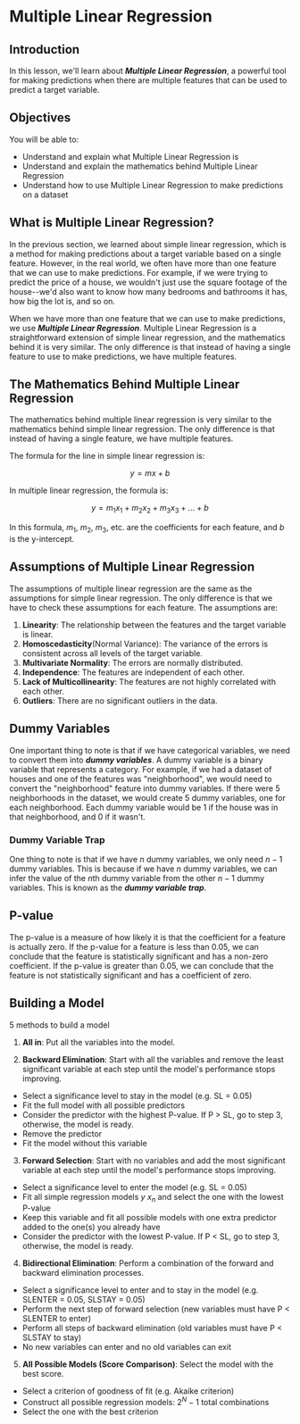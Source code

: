 # Multiple Linear Regression

## Introduction

In this lesson, we'll learn about **_Multiple Linear Regression_**, a powerful tool for making predictions when there are multiple features that can be used to predict a target variable.

## Objectives

You will be able to:

- Understand and explain what Multiple Linear Regression is
- Understand and explain the mathematics behind Multiple Linear Regression
- Understand how to use Multiple Linear Regression to make predictions on a dataset

## What is Multiple Linear Regression?

In the previous section, we learned about simple linear regression, which is a method for making predictions about a target variable based on a single feature. However, in the real world, we often have more than one feature that we can use to make predictions. For example, if we were trying to predict the price of a house, we wouldn't just use the square footage of the house--we'd also want to know how many bedrooms and bathrooms it has, how big the lot is, and so on. 

When we have more than one feature that we can use to make predictions, we use **_Multiple Linear Regression_**. Multiple Linear Regression is a straightforward extension of simple linear regression, and the mathematics behind it is very similar. The only difference is that instead of having a single feature to use to make predictions, we have multiple features.

## The Mathematics Behind Multiple Linear Regression

The mathematics behind multiple linear regression is very similar to the mathematics behind simple linear regression. The only difference is that instead of having a single feature, we have multiple features.

The formula for the line in simple linear regression is:

$$y = mx + b$$

In multiple linear regression, the formula is:

$$y = m_1x_1 + m_2x_2 + m_3x_3 + ... + b$$

In this formula, $m_1$, $m_2$, $m_3$, etc. are the coefficients for each feature, and $b$ is the y-intercept.

## Assumptions of Multiple Linear Regression

The assumptions of multiple linear regression are the same as the assumptions for simple linear regression. The only difference is that we have to check these assumptions for each feature. The assumptions are:

1. **Linearity**: The relationship between the features and the target variable is linear.
2. **Homoscedasticity**(Normal Variance): The variance of the errors is consistent across all levels of the target variable.
3. **Multivariate Normality**: The errors are normally distributed.
4. **Independence**: The features are independent of each other.
5. **Lack of Multicollinearity**: The features are not highly correlated with each other.
6. **Outliers**: There are no significant outliers in the data.


## Dummy Variables

One important thing to note is that if we have categorical variables, we need to convert them into **_dummy variables_**. A dummy variable is a binary variable that represents a category. For example, if we had a dataset of houses and one of the features was "neighborhood", we would need to convert the "neighborhood" feature into dummy variables. If there were 5 neighborhoods in the dataset, we would create 5 dummy variables, one for each neighborhood. Each dummy variable would be 1 if the house was in that neighborhood, and 0 if it wasn't.

### Dummy Variable Trap

One thing to note is that if we have $n$ dummy variables, we only need $n-1$ dummy variables. This is because if we have $n$ dummy variables, we can infer the value of the $n$th dummy variable from the other $n-1$ dummy variables. This is known as the **_dummy variable trap_**.

## P-value

The p-value is a measure of how likely it is that the coefficient for a feature is actually zero. If the p-value for a feature is less than 0.05, we can conclude that the feature is statistically significant and has a non-zero coefficient. If the p-value is greater than 0.05, we can conclude that the feature is not statistically significant and has a coefficient of zero.


## Building a Model

5 methods to build a model

1. **All in**: Put all the variables into the model.

2. **Backward Elimination**: Start with all the variables and remove the least significant variable at each step until the model's performance stops improving.

- Select a significance level to stay in the model (e.g. SL = 0.05)
- Fit the full model with all possible predictors
- Consider the predictor with the highest P-value. If P > SL, go to step 3, otherwise, the model is ready.
- Remove the predictor
- Fit the model without this variable

3. **Forward Selection**: Start with no variables and add the most significant variable at each step until the model's performance stops improving.

- Select a significance level to enter the model (e.g. SL = 0.05)
- Fit all simple regression models $y ~ x_n$ and select the one with the lowest P-value
- Keep this variable and fit all possible models with one extra predictor added to the one(s) you already have
- Consider the predictor with the lowest P-value. If P < SL, go to step 3, otherwise, the model is ready.

4. **Bidirectional Elimination**: Perform a combination of the forward and backward elimination processes.

- Select a significance level to enter and to stay in the model (e.g. SLENTER = 0.05, SLSTAY = 0.05)
- Perform the next step of forward selection (new variables must have P < SLENTER to enter)
- Perform all steps of backward elimination (old variables must have P < SLSTAY to stay)
- No new variables can enter and no old variables can exit

5. **All Possible Models (Score Comparison)**: Select the model with the best score.

- Select a criterion of goodness of fit (e.g. Akaike criterion)
- Construct all possible regression models: $2^N - 1$ total combinations
- Select the one with the best criterion

